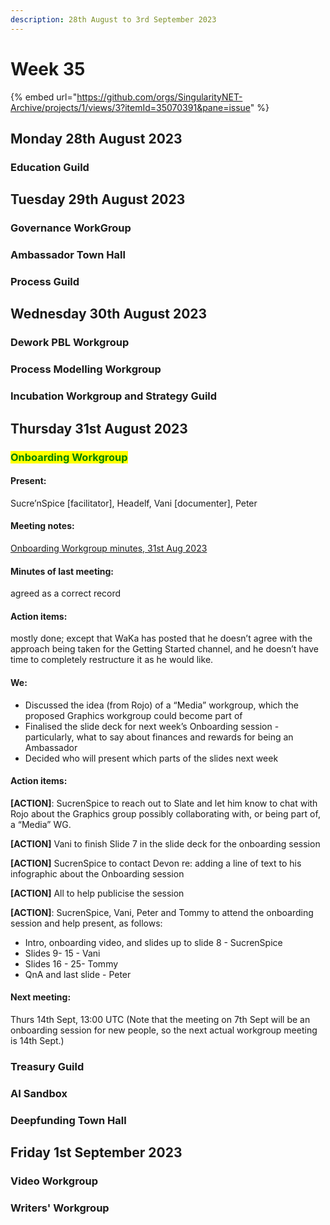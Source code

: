 ```yaml
---
description: 28th August to 3rd September 2023
---
```


# Week 35

{% embed url="https://github.com/orgs/SingularityNET-Archive/projects/1/views/3?itemId=35070391&pane=issue" %}

## Monday 28th August 2023 <a href="#docs-internal-guid-565643b2-7fff-f227-7377-f80e405da06c" id="docs-internal-guid-565643b2-7fff-f227-7377-f80e405da06c"></a>

### Education Guild

## Tuesday 29th August 2023

### Governance WorkGroup

### Ambassador Town Hall

### Process Guild

## Wednesday 30th August 2023

### Dework PBL Workgroup

### Process Modelling Workgroup

### Incubation Workgroup and Strategy Guild

## Thursday 31st August 2023

### <mark style="color:green;">Onboarding Workgroup</mark>

#### Present:&#x20;

Sucre’nSpice \[facilitator], Headelf, Vani \[documenter], Peter

#### Meeting notes:&#x20;

[Onboarding Workgroup minutes, 31st Aug 2023](https://docs.google.com/document/d/18Nf4YG9EIq2CdBxz4FqhJb2TeMjtwGXIr9nvxRLQniM/edit?usp=sharing)

#### Minutes of last meeting:&#x20;

agreed as a correct record

#### Action items:&#x20;

mostly done; except that WaKa has posted that he doesn’t agree with the approach being taken for the Getting Started channel, and he doesn’t have time to completely restructure it as he would like.

#### We:

* Discussed the idea (from Rojo) of a “Media” workgroup, which the proposed Graphics workgroup could become part of
* Finalised the slide deck for next week’s Onboarding session - particularly, what to say about finances and rewards for being an Ambassador
* Decided who will present which parts of the slides next week

#### Action items:

**\[ACTION]**: SucrenSpice to reach out to Slate and let him know to chat with Rojo about the Graphics group possibly collaborating with, or being part of, a “Media” WG.

**\[ACTION]** Vani to finish Slide 7 in the slide deck for the onboarding session

**\[ACTION]** SucrenSpice to contact Devon re: adding a line of text to his infographic about the Onboarding session

**\[ACTION]** All to help publicise the session

**\[ACTION]**: SucrenSpice, Vani, Peter and Tommy to attend the onboarding session and help present, as follows:

* Intro, onboarding video, and slides up to slide 8 - SucrenSpice
* Slides 9- 15 - Vani
* Slides 16 - 25- Tommy
* QnA and last slide - Peter

#### Next meeting:&#x20;

Thurs 14th Sept, 13:00 UTC (Note that the meeting on 7th Sept will be an onboarding session for new people, so the next actual workgroup meeting is 14th Sept.)

### Treasury Guild

### AI Sandbox

### Deepfunding Town Hall

## Friday 1st September 2023

### Video Workgroup

### Writers' Workgroup
